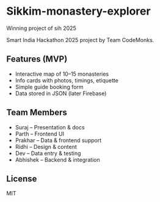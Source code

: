 # Sikkim-monastery-explorer
Winning project of sih 2025

Smart India Hackathon 2025 project by Team CodeMonks.

## Features (MVP)
- Interactive map of 10–15 monasteries
- Info cards with photos, timings, etiquette
- Simple guide booking form
- Data stored in JSON (later Firebase)

## Team Members
- Suraj – Presentation & docs
- Parth – Frontend UI
- Prakhar – Data & frontend support
- Ridhi – Design & content
- Dev – Data entry & testing
- Abhishek – Backend & integration

## License
MIT
